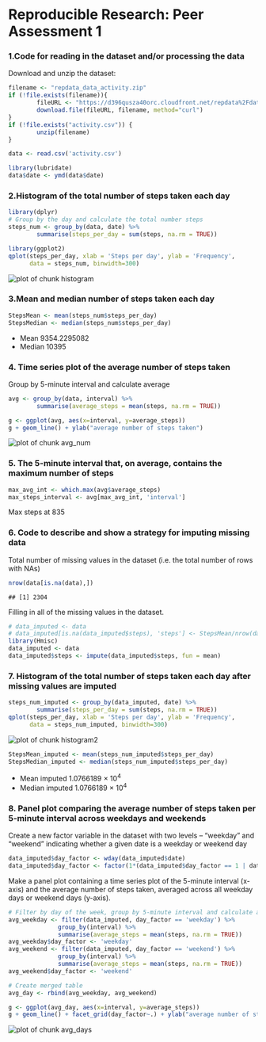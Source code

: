 Reproducible Research: Peer Assessment 1
========================================

### 1.Code for reading in the dataset and/or processing the data
Download and unzip the dataset:

```r
filename <- "repdata_data_activity.zip"
if (!file.exists(filename)){
        fileURL <- "https://d396qusza40orc.cloudfront.net/repdata%2Fdata%2Factivity.zip"
        download.file(fileURL, filename, method="curl")
}  
if (!file.exists("activity.csv")) { 
        unzip(filename) 
}

data <- read.csv('activity.csv')

library(lubridate)
data$date <- ymd(data$date)
```

### 2.Histogram of the total number of steps taken each day

```r
library(dplyr)
# Group by the day and calculate the total number steps
steps_num <- group_by(data, date) %>% 
        summarise(steps_per_day = sum(steps, na.rm = TRUE))

library(ggplot2)
qplot(steps_per_day, xlab = 'Steps per day', ylab = 'Frequency',
      data = steps_num, binwidth=300)
```

![plot of chunk histogram](figure/histogram-1.png)

### 3.Mean and median number of steps taken each day

```r
StepsMean <- mean(steps_num$steps_per_day)
StepsMedian <- median(steps_num$steps_per_day)
```
- Mean 9354.2295082
- Median 10395

### 4. Time series plot of the average number of steps taken
Group by 5-minute interval and calculate average

```r
avg <- group_by(data, interval) %>% 
        summarise(average_steps = mean(steps, na.rm = TRUE))

g <- ggplot(avg, aes(x=interval, y=average_steps))
g + geom_line() + ylab("average number of steps taken") 
```

![plot of chunk avg_num](figure/avg_num-1.png)

### 5. The 5-minute interval that, on average, contains the maximum number of steps

```r
max_avg_int <- which.max(avg$average_steps)
max_steps_interval <- avg[max_avg_int, 'interval']
```
Max steps at 835

### 6. Code to describe and show a strategy for imputing missing data

Total number of missing values in the dataset (i.e. the total number of rows with NAs)

```r
nrow(data[is.na(data),])
```

```
## [1] 2304
```
Filling in all of the missing values in the dataset.

```r
# data_imputed <- data
# data_imputed[is.na(data_imputed$steps), 'steps'] <- StepsMean/nrow(data)*nrow(steps_num)
library(Hmisc)
data_imputed <- data
data_imputed$steps <- impute(data_imputed$steps, fun = mean)
```

### 7. Histogram of the total number of steps taken each day after missing values are imputed

```r
steps_num_imputed <- group_by(data_imputed, date) %>% 
        summarise(steps_per_day = sum(steps, na.rm = TRUE))
qplot(steps_per_day, xlab = 'Steps per day', ylab = 'Frequency',
      data = steps_num_imputed, binwidth=300)
```

![plot of chunk histogram2](figure/histogram2-1.png)

```r
StepsMean_imputed <- mean(steps_num_imputed$steps_per_day)
StepsMedian_imputed <- median(steps_num_imputed$steps_per_day)
```
- Mean imputed 1.0766189 &times; 10<sup>4</sup>
- Median imputed 1.0766189 &times; 10<sup>4</sup>

### 8. Panel plot comparing the average number of steps taken per 5-minute interval across weekdays and weekends
Create a new factor variable in the dataset with two levels – “weekday” and “weekend” indicating whether a given date is a weekday or weekend day

```r
data_imputed$day_factor <- wday(data_imputed$date)
data_imputed$day_factor <- factor(1*(data_imputed$day_factor == 1 | data_imputed$day_factor == 7), labels = c('weekday', 'weekend'))
```
Make a panel plot containing a time series plot of the 5-minute interval (x-axis) and the average number of steps taken, averaged across all weekday days or weekend days (y-axis).



```r
# Filter by day of the week, group by 5-minute interval and calculate average
avg_weekday <- filter(data_imputed, day_factor == 'weekday') %>%
              group_by(interval) %>% 
              summarise(average_steps = mean(steps, na.rm = TRUE))
avg_weekday$day_factor <- 'weekday'
avg_weekend <- filter(data_imputed, day_factor == 'weekend') %>%
              group_by(interval) %>% 
              summarise(average_steps = mean(steps, na.rm = TRUE))
avg_weekend$day_factor <- 'weekend'

# Create merged table
avg_day <- rbind(avg_weekday, avg_weekend)

g <- ggplot(avg_day, aes(x=interval, y=average_steps))
g + geom_line() + facet_grid(day_factor~.) + ylab("average number of steps taken") 
```

![plot of chunk avg_days](figure/avg_days-1.png)
